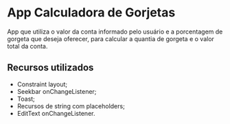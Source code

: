 # App Calculadora de Gorjetas

App que utiliza o valor da conta informado pelo usuário e a porcentagem de gorgeta que deseja oferecer, para calcular a quantia de gorgeta e o valor total da conta.

## Recursos utilizados

- Constraint layout;
- Seekbar onChangeListener;
- Toast;
- Recursos de string com placeholders;
- EditText onChangeListener.